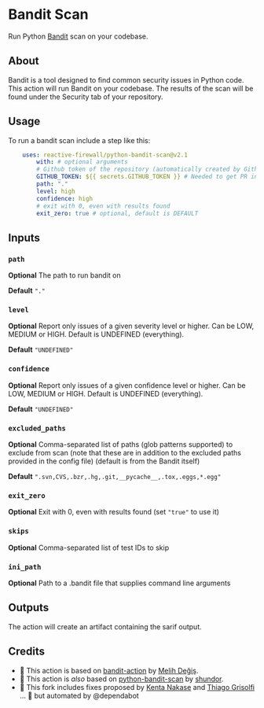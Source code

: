 # Bandit Scan

Run Python [Bandit](https://github.com/PyCQA/bandit) scan on your codebase.

## About

Bandit is a tool designed to find common security issues in Python code. This action will run Bandit on your codebase. The results of the scan will be found under the Security tab of your repository.

## Usage

To run a bandit scan include a step like this:

```yaml
    uses: reactive-firewall/python-bandit-scan@v2.1
        with: # optional arguments
        # Github token of the repository (automatically created by Github)
        GITHUB_TOKEN: ${{ secrets.GITHUB_TOKEN }} # Needed to get PR information.
        path: "."
        level: high
        confidence: high
        # exit with 0, even with results found
        exit_zero: true # optional, default is DEFAULT
```

## Inputs

### `path`

**Optional** The path to run bandit on

**Default** `"."`

### `level`

**Optional** Report only issues of a given severity level or higher. 
Can be LOW, MEDIUM or HIGH. Default is UNDEFINED (everything).

**Default** `"UNDEFINED"`

### `confidence`

**Optional** Report only issues of a given confidence level or higher. 
Can be LOW, MEDIUM or HIGH. Default is UNDEFINED (everything).

**Default** `"UNDEFINED"`

### `excluded_paths`

**Optional** Comma-separated list of paths (glob patterns supported) to exclude from scan 
(note that these are in addition to the excluded paths provided in the config file) (default is from the Bandit itself)

**Default** `".svn,CVS,.bzr,.hg,.git,__pycache__,.tox,.eggs,*.egg"`

### `exit_zero`

**Optional** Exit with 0, even with results found (set `"true"` to use it)

### `skips`

**Optional** Comma-separated list of test IDs to skip

### `ini_path`

**Optional** Path to a .bandit file that supplies command line arguments

## Outputs

The action will create an artifact containing the sarif output.

## Credits

- :bow: This action is based on [bandit-action](https://github.com/mdegis/bandit-action) by [Melih Değiş](https://github.com/mdegis/).
- :bow: This action is _also_ based on [python-bandit-scan](https://github.com/shundor/python-bandit-scan) by [shundor](https://github.com/shundor).
- :bow: This fork includes fixes proposed by [Kenta Nakase](https://github.com/parroty) and [Thiago Grisolfi](https://github.com/Grisolfi) ... 🎉 but automated by @dependabot

